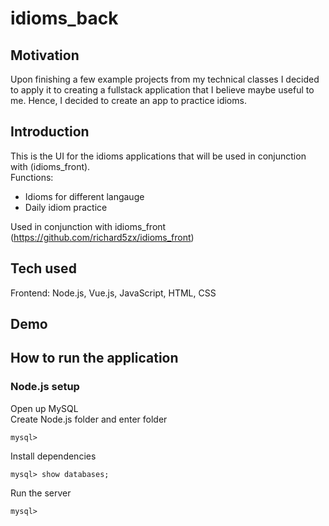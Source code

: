 # idioms_back
## Motivation
Upon finishing a few example projects from my technical classes I decided to apply it to creating a fullstack application that I believe maybe useful to me. Hence, I decided to create an app to practice idioms.

## Introduction
This is the UI for the idioms applications that will be used in conjunction with (idioms_front).\
Functions:
- Idioms for different langauge
- Daily idiom practice

Used in conjunction with idioms_front (https://github.com/richard5zx/idioms_front)

## Tech used
Frontend: Node.js, Vue.js, JavaScript, HTML, CSS

## Demo

## How to run the application
### Node.js setup
Open up MySQL\
Create Node.js folder and enter folder
```script
mysql> 
```

Install dependencies
```script
mysql> show databases;
```

Run the server
```script
mysql>
```
